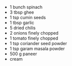 * 1 bunch spinach
* 3 tbsp ghee
* 1 tsp cumin seeds
* 1 tbsp garlic
* 5 dried chilis
* 2 onions finely chopped
* 1 tomato finely chopped
* 1 tsp coriander seed powder
* 1 tsp garam masala powder
* 500 g paneer
* cream
